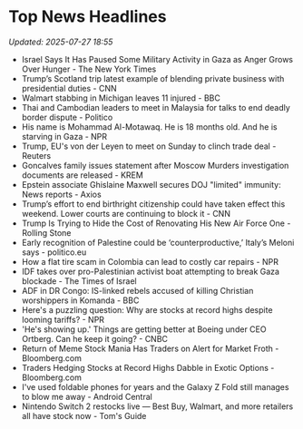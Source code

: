 # Top News Headlines

_Updated: 2025-07-27 18:55_

- Israel Says It Has Paused Some Military Activity in Gaza as Anger Grows Over Hunger - The New York Times
- Trump’s Scotland trip latest example of blending private business with presidential duties - CNN
- Walmart stabbing in Michigan leaves 11 injured - BBC
- Thai and Cambodian leaders to meet in Malaysia for talks to end deadly border dispute - Politico
- His name is Mohammad Al-Motawaq. He is 18 months old. And he is starving in Gaza - NPR
- Trump, EU's von der Leyen to meet on Sunday to clinch trade deal - Reuters
- Goncalves family issues statement after Moscow Murders investigation documents are released - KREM
- Epstein associate Ghislaine Maxwell secures DOJ "limited" immunity: News reports - Axios
- Trump’s effort to end birthright citizenship could have taken effect this weekend. Lower courts are continuing to block it - CNN
- Trump Is Trying to Hide the Cost of Renovating His New Air Force One - Rolling Stone
- Early recognition of Palestine could be ‘counterproductive,’ Italy’s Meloni says - politico.eu
- How a flat tire scam in Colombia can lead to costly car repairs - NPR
- IDF takes over pro-Palestinian activist boat attempting to break Gaza blockade - The Times of Israel
- ADF in DR Congo: IS-linked rebels accused of killing Christian worshippers in Komanda - BBC
- Here's a puzzling question: Why are stocks at record highs despite looming tariffs? - NPR
- 'He's showing up.' Things are getting better at Boeing under CEO Ortberg. Can he keep it going? - CNBC
- Return of Meme Stock Mania Has Traders on Alert for Market Froth - Bloomberg.com
- Traders Hedging Stocks at Record Highs Dabble in Exotic Options - Bloomberg.com
- I've used foldable phones for years and the Galaxy Z Fold still manages to blow me away - Android Central
- Nintendo Switch 2 restocks live — Best Buy, Walmart, and more retailers all have stock now - Tom's Guide